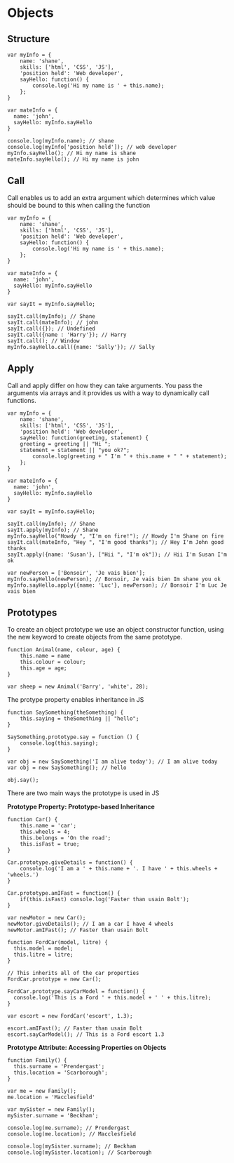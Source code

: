 # Objects

## Structure

	var myInfo = {
		name: 'shane',
		skills: ['html', 'CSS', 'JS'],
		'position held': 'Web developer',
		sayHello: function() {
			console.log('Hi my name is ' + this.name);
		};
	}

	var mateInfo = {
	  name: 'john',
	  sayHello: myInfo.sayHello
	}

	console.log(myInfo.name); // shane
	console.log(myInfo['position held']); // web developer
	myInfo.sayHello(); // Hi my name is shane
	mateInfo.sayHello(); // Hi my name is john

## Call
Call enables us to add an extra argument which determines which value should be bound to this when calling the function

	var myInfo = {
		name: 'shane',
		skills: ['html', 'CSS', 'JS'],
		'position held': 'Web developer',
		sayHello: function() {
			console.log('Hi my name is ' + this.name);
		};
	}

	var mateInfo = {
	  name: 'john',
	  sayHello: myInfo.sayHello
	}

	var sayIt = myInfo.sayHello;

	sayIt.call(myInfo); // Shane
	sayIt.call(mateInfo); // john
	sayIt.call({}); // Undefined
	sayIt.call({name : 'Harry'}); // Harry
	sayIt.call(); // Window
	myInfo.sayHello.call({name: 'Sally'}); // Sally

## Apply 

Call and apply differ on how they can take arguments. You pass the arguments via arrays and it provides us with a way to dynamically call functions.

	var myInfo = {
		name: 'shane',
		skills: ['html', 'CSS', 'JS'],
		'position held': 'Web developer',
		sayHello: function(greeting, statement) {
	    greeting = greeting || "Hi ";
	    statement = statement || "you ok?";
			console.log(greeting + " I'm " + this.name + " " + statement);
		};
	}

	var mateInfo = {
	  name: 'john',
	  sayHello: myInfo.sayHello
	}

	var sayIt = myInfo.sayHello;

	sayIt.call(myInfo); // Shane
	sayIt.apply(myInfo); // Shane
	myInfo.sayHello("Howdy ", "I'm on fire!"); // Howdy I'm Shane on fire
	sayIt.call(mateInfo, "Hey ", "I'm good thanks"); // Hey I'm John good thanks
	sayIt.apply({name: 'Susan'}, ["Hii ", "I'm ok"]); // Hii I'm Susan I'm ok

	var newPerson = ['Bonsoir', 'Je vais bien'];
	myInfo.sayHello(newPerson); // Bonsoir, Je vais bien Im shane you ok
	myInfo.sayHello.apply({name: 'Luc'}, newPerson); // Bonsoir I'm Luc Je vais bien

## Prototypes

To create an object prototype we use an object constructor function, using the new keyword to create objects from the same prototype.

	function Animal(name, colour, age) {
		this.name = name
		this.colour = colour;
		this.age = age;
	}

	var sheep = new Animal('Barry', 'white', 28);

The protype property enables inheritance in JS

	function SaySomething(theSomething) {
		this.saying = theSomething || "hello";
	}

	SaySomething.prototype.say = function () {
		console.log(this.saying);
	}

	var obj = new SaySomething('I am alive today'); // I am alive today
	var obj = new SaySomething(); // hello

	obj.say();

There are two main ways the prototype is used in JS

**Prototype Property: Prototype-based Inheritance**

	function Car() {
		this.name = 'car';
		this.wheels = 4;
		this.belongs = 'On the road';
		this.isFast = true;
	}

	Car.prototype.giveDetails = function() {
		console.log('I am a ' + this.name + '. I have ' + this.wheels + 'wheels.')
	}

	Car.prototype.amIFast = function() {
		if(this.isFast) console.log('Faster than usain Bolt');
	}

	var newMotor = new Car();
	newMotor.giveDetails(); // I am a car I have 4 wheels
	newMotor.amIFast(); // Faster than usain Bolt

	function FordCar(model, litre) {
	  this.model = model;
	  this.litre = litre;
	}

	// This inherits all of the car properties
	FordCar.prototype = new Car();

	FordCar.prototype.sayCarModel = function() {
	  console.log('This is a Ford ' + this.model + ' ' + this.litre);
	}

	var escort = new FordCar('escort', 1.3);

	escort.amIFast(); // Faster than usain Bolt
	escort.sayCarModel(); // This is a Ford escort 1.3

**Prototype Attribute: Accessing Properties on Objects**

	function Family() {
	  this.surname = 'Prendergast';
	  this.location = 'Scarborough'; 
	}

	var me = new Family();
	me.location = 'Macclesfield'

	var mySister = new Family();
	mySister.surname = 'Beckham';

	console.log(me.surname); // Prendergast
	console.log(me.location); // Macclesfield

	console.log(mySister.surname); // Beckham
	console.log(mySister.location); // Scarborough



